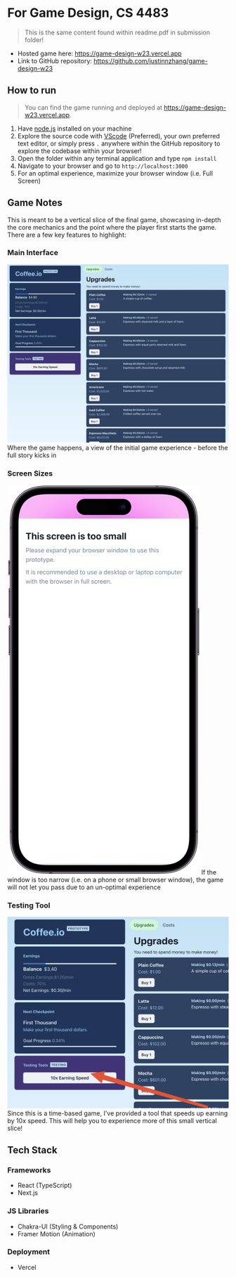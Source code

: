 # For Game Design, CS 4483
> This is the same content found within readme.pdf in submission folder!

* Hosted game here: https://game-design-w23.vercel.app
* Link to GitHub repository: https://github.com/justinnzhang/game-design-w23

## How to run
> You can find the game running and deployed at https://game-design-w23.vercel.app.
1. Have [node.js](https://nodejs.org/en/) installed on your machine
2. Explore the source code with [VScode](https://code.visualstudio.com/) (Preferred), your own preferred text editor, or simply press `.` anywhere within the GitHub repository to explore the codebase within your browser!
3. Open the folder within any terminal application and type `npm install`
4. Navigate to your browser and go to `http://localhost:3000`
5. For an optimal experience, maximize your browser window (i.e. Full Screen)

## Game Notes
This is meant to be a vertical slice of the final game, showcasing in-depth the core mechanics and the point where the player first starts the game. There are a few key features to highlight:

### Main Interface
![Main interface of the game](https://github.com/justinnzhang/game-design-w23/blob/main/readme-images/interface.png)
Where the game happens, a view of the initial game experience - before the full story kicks in

### Screen Sizes
![Mobile View](https://github.com/justinnzhang/game-design-w23/blob/main/readme-images/screen.png)
If the window is too narrow (i.e. on a phone or small browser window), the game will not let you pass due to an un-optimal experience

### Testing Tool
![Testing tool](https://github.com/justinnzhang/game-design-w23/blob/main/readme-images/testing-tools.png)
Since this is a time-based game, I've provided a tool that speeds up earning by 10x speed. This will help you to experience more of this small vertical slice!

## Tech Stack
### Frameworks
* React (TypeScript)
* Next.js

### JS Libraries
* Chakra-UI (Styling & Components)
* Framer Motion (Animation)

### Deployment
* Vercel
